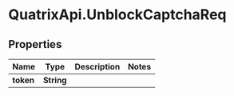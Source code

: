 # QuatrixApi.UnblockCaptchaReq

## Properties
Name | Type | Description | Notes
------------ | ------------- | ------------- | -------------
**token** | **String** |  | 


